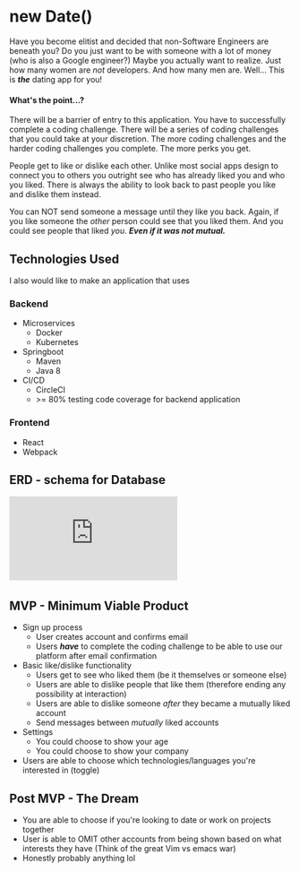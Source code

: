 # new Date()

Have you become elitist and decided that non-Software Engineers are beneath you?
Do you just want to be with someone with a lot of money (who is also a Google engineer?)
Maybe you actually want to realize. Just how many women are _not_ developers. And how many men are.
Well... This is **_the_** dating app for you!

#### What's the point...?
There will be a barrier of entry to this application.
You have to successfully complete a coding challenge.
There will be a series of coding challenges that you could take at your discretion.
The more coding challenges and the harder coding challenges you complete. The more perks you get.

People get to like or dislike each other.
Unlike most social apps design to connect you to others you outright see who has already liked you and who you liked.
There is always the ability to look back to past people you like and dislike them instead.

You can NOT send someone a message until they like you back.
Again, if you like someone the _other_ person could see that you liked them.
And you could see people that liked _you_.
**_Even if it was not mutual._**

## Technologies Used
I also would like to make an application that uses

### Backend
* Microservices
  * Docker
  * Kubernetes
* Springboot
  * Maven
  * Java 8
* CI/CD
  * CircleCI
  * \>= 80% testing code coverage for backend application
### Frontend
* React
* Webpack

## ERD - schema for Database
![image of ERD](https://github.com/angeljuarez77/newDate/blob/main/asset/newDateERD.pdf)

## MVP - Minimum Viable Product
* Sign up process
  * User creates account and confirms email
  * Users **_have_** to complete the coding challenge to be able to use our platform after email confirmation
* Basic like/dislike functionality
  * Users get to see who liked them (be it themselves or someone else)
  * Users are able to dislike people that like them (therefore ending any possibility at interaction)
  * Users are able to dislike someone _after_ they became a mutually liked account
  * Send messages between _mutually_ liked accounts
* Settings
  * You could choose to show your age
  * You could choose to show your company
* Users are able to choose which technologies/languages you're interested in (toggle)

## Post MVP - The Dream
* You are able to choose if you're looking to date or work on projects together
* User is able to OMIT other accounts from being shown based on what interests they have (Think of the great Vim vs emacs war)
* Honestly probably anything lol
